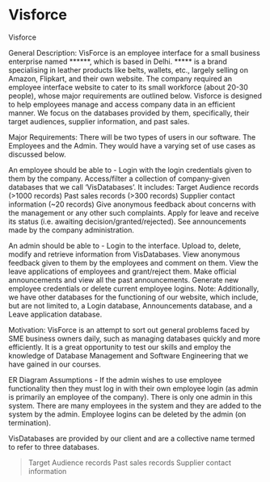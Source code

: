 # Visforce
Visforce

General Description: 
VisForce is an employee interface for a small business enterprise named ******, which is based in Delhi. ***** is a brand specialising in leather products like belts, wallets, etc., largely selling on Amazon, Flipkart, and their own website. The company required an employee interface website to cater to its small workforce (about 20-30 people), whose major requirements are outlined below. 
Visforce is designed to help employees manage and access company data in an efficient manner. We focus on the databases provided by them, specifically, their target audiences, supplier information, and past sales. 

Major Requirements: There will be two types of users in our software. The Employees and the Admin. They would have a varying set of use cases as discussed below.

An employee should be able to -
Login with the login credentials given to them by the company.
Access/filter a collection of company-given databases that we call ‘VisDatabases’. It includes:
Target Audience records (>1000 records)
Past sales records (>300 records)
Supplier contact information (~20 records)
Give anonymous feedback about concerns with the management or any other such complaints.
Apply for leave and receive its status (i.e. awaiting decision/granted/rejected).
See announcements made by the company administration.

An admin should be able to -
Login to the interface.
Upload to, delete, modify and retrieve information from VisDatabases.
View anonymous feedback given to them by the employees and comment on them.
View the leave applications of employees and grant/reject them.
Make official announcements and view all the past announcements.
Generate new employee credentials or delete current employee logins.
Note: Additionally, we have other databases for the functioning of our website, which include, but are not limited to, a Login database, Announcements database, and a Leave application database.

Motivation: VisForce is an attempt to sort out general problems faced by SME business owners daily, such as managing databases quickly and more efficiently. It is a great opportunity to test our skills and employ the knowledge of Database Management and Software Engineering that we have gained in our courses. 

ER Diagram Assumptions -
If the admin wishes to use employee functionality then they must log in with their own employee login (as admin is primarily an employee of the company).
There is only one admin in this system.
There are many employees in the system and they are added to the system by the admin.
Employee logins can be deleted by the admin (on termination).

VisDatabases are provided by our client and are a collective name termed to refer to three databases.
> Target Audience records 
> Past sales records
> Supplier contact information 

